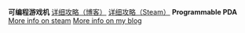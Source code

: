 **可编程游戏机**
[详细攻略（博客）](https://blog.chrxw.com/index.php/archives/2018/11/08/43.html)
[详细攻略（Steam）](https://steamcommunity.com/sharedfiles/filedetails/?id=1559597893)
**Programmable PDA**
[More info on steam](https://steamcommunity.com/sharedfiles/filedetails/?id=1559597893)
[More info on my blog](https://blog.chrxw.com/index.php/archives/2018/11/08/43.html)